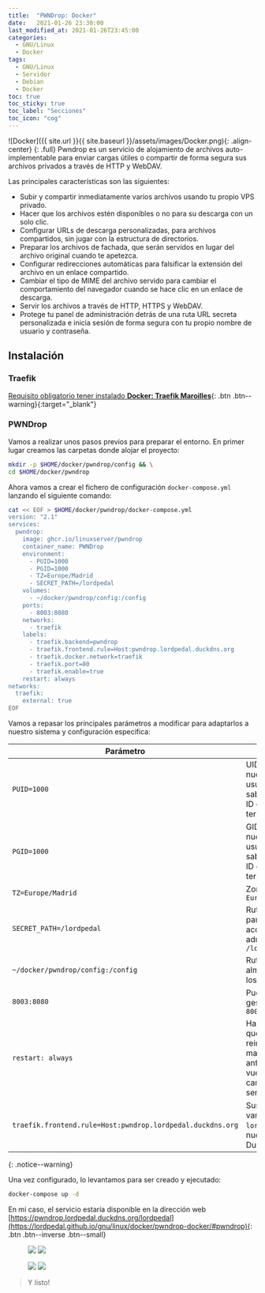 ```yaml
---
title:  "PWNDrop: Docker"
date:   2021-01-26 23:30:00
last_modified_at: 2021-01-26T23:45:00
categories:
  - GNU/Linux
  - Docker
tags:
  - GNU/Linux
  - Servidor
  - Debian
  - Docker
toc: true
toc_sticky: true
toc_label: "Secciones"
toc_icon: "cog"
---
```


![Docker]({{ site.url }}{{ site.baseurl }}/assets/images/Docker.png){: .align-center}
{: .full}
Pwndrop es un servicio de alojamiento de archivos auto-implementable para enviar cargas útiles o compartir de forma segura sus archivos privados a través de HTTP y WebDAV.

Las principales características son las siguientes:

 * Subir y compartir inmediatamente varios archivos usando tu propio VPS privado.
 * Hacer que los archivos estén disponibles o no para su descarga con un solo clic.
 * Configurar URLs de descarga personalizadas, para archivos compartidos, sin jugar con la estructura de directorios.
 * Preparar los archivos de fachada, que serán servidos en lugar del archivo original cuando te apetezca.
 * Configurar redirecciones automáticas para falsificar la extensión del archivo en un enlace compartido.
 * Cambiar el tipo de MIME del archivo servido para cambiar el comportamiento del navegador cuando se hace clic en un enlace de descarga.
 * Servir los archivos a través de HTTP, HTTPS y WebDAV. 
 * Protege tu panel de administración detrás de una ruta URL secreta personalizada e inicia sesión de forma segura con tu propio nombre de usuario y contraseña.

## Instalación

### Traefik

[Requisito obligatorio tener instalado **Docker: Traefik Maroilles**](https://lordpedal.github.io/gnu/linux/docker/debian-docker-ce/#docker-traefik-maroilles){: .btn .btn--warning}{:target="_blank"}

### PWNDrop

Vamos a realizar unos pasos previos para preparar el entorno. En primer lugar creamos las carpetas donde alojar el proyecto:

```bash
mkdir -p $HOME/docker/pwndrop/config && \
cd $HOME/docker/pwndrop
```

Ahora vamos a crear el fichero de configuración `docker-compose.yml` lanzando el siguiente comando:

```bash
cat << EOF > $HOME/docker/pwndrop/docker-compose.yml
version: "2.1"
services:
  pwndrop:
    image: ghcr.io/linuxserver/pwndrop
    container_name: PWNDrop
    environment:
      - PUID=1000
      - PGID=1000
      - TZ=Europe/Madrid
      - SECRET_PATH=/lordpedal
    volumes:
      - ~/docker/pwndrop/config:/config
    ports:
      - 8003:8080
    networks:
      - traefik
    labels:
      - traefik.backend=pwndrop
      - traefik.frontend.rule=Host:pwndrop.lordpedal.duckdns.org
      - traefik.docker.network=traefik
      - traefik.port=80
      - traefik.enable=true
    restart: always
networks:
  traefik:
    external: true
EOF
```

Vamos a repasar los principales parámetros a modificar para adaptarlos a nuestro sistema y configuración especifica:

| Parámetro | Función |
| ------ | ------ |
| `PUID=1000` | UID de nuestro usuario. Para saber nuestro ID ejecutar en terminal: `id` |
| `PGID=1000` | GID de nuestro usuario. Para saber nuestro ID ejecutar en terminal: `id` |
| `TZ=Europe/Madrid` | Zona horaria `Europa/Madrid` |
| `SECRET_PATH=/lordpedal` | Ruta secreta para el acceso administrador `/lordpedal` |
| `~/docker/pwndrop/config:/config` | Ruta donde almacenamos los datos |
| `8003:8080` | Puerto gestión web `8003` |
| `restart: always` | Habilitamos que tras reiniciar la maquina anfitrion vuelva a cargar el servicio |
| `traefik.frontend.rule=Host:pwndrop.lordpedal.duckdns.org` | Sustituimos la variable `lordpedal` por nuestro ID de DuckDNS |
{: .notice--warning}

Una vez configurado, lo levantamos para ser creado y ejecutado:

```bash
docker-compose up -d
```

En mi caso, el servicio estaría disponible en la dirección web [https://pwndrop.lordpedal.duckdns.org/lordpedal](https://lordpedal.github.io/gnu/linux/docker/pwndrop-docker/#pwndrop){: .btn .btn--inverse .btn--small}

<figure class="half">
    <a href="/assets/images/posts/pwndrop1.jpg"><img src="/assets/images/posts/pwndrop1.jpg"></a>
    <a href="/assets/images/posts/pwndrop2.jpg"><img src="/assets/images/posts/pwndrop2.jpg"></a>
</figure>

<figure class="half">
    <a href="/assets/images/posts/pwndrop3.jpg"><img src="/assets/images/posts/pwndrop3.jpg"></a>
    <a href="/assets/images/posts/pwndrop4.jpg"><img src="/assets/images/posts/pwndrop4.jpg"></a>
</figure>

> Y listo!
